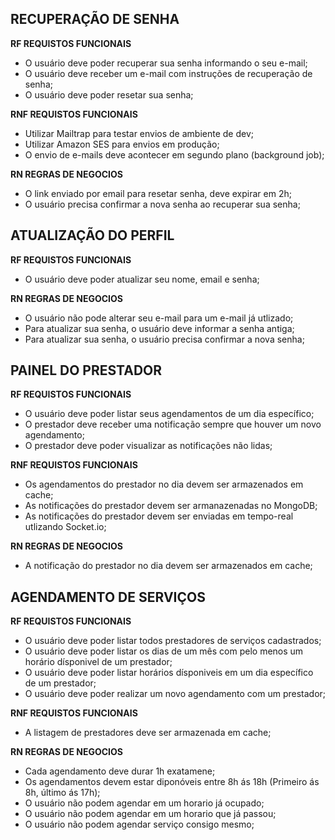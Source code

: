 ## RECUPERAÇÃO DE SENHA

**RF REQUISTOS FUNCIONAIS** 

- O usuário deve poder recuperar sua senha informando o seu e-mail;
- O usuário deve receber um e-mail com instruções de recuperação de senha;
- O usuário deve poder resetar sua senha;

**RNF REQUISTOS FUNCIONAIS** 

- Utilizar Mailtrap para testar envios de ambiente de dev;
- Utilizar Amazon SES para envios em produção;
- O envio de e-mails deve acontecer em segundo plano (background job);

**RN REGRAS DE NEGOCIOS** 

- O link enviado por email para resetar senha, deve expirar em 2h;
- O usuário precisa confirmar a nova senha ao recuperar sua senha;

## ATUALIZAÇÃO DO PERFIL 

**RF REQUISTOS FUNCIONAIS** 

- O usuário deve poder atualizar seu nome, email e senha;

**RN REGRAS DE NEGOCIOS** 

- O usuário não pode alterar seu e-mail para um e-mail já utlizado;
- Para atualizar sua senha, o usuário deve informar a senha antiga;
- Para atualizar sua senha, o usuário precisa confirmar a nova senha;

## PAINEL DO PRESTADOR 

**RF REQUISTOS FUNCIONAIS** 

- O usuário deve poder listar seus agendamentos de um dia específico;
- O prestador deve receber uma notificação sempre que houver um novo agendamento;
- O prestador deve poder visualizar as notificações não lidas;

**RNF REQUISTOS FUNCIONAIS** 

- Os agendamentos do prestador no dia devem ser armazenados em cache;
- As notificações do prestador devem ser armanazenadas no MongoDB;
- As notificações do prestador devem ser enviadas em tempo-real utlizando Socket.io;

**RN REGRAS DE NEGOCIOS** 

- A notificação do prestador no dia devem ser armazenados em cache;

## AGENDAMENTO DE SERVIÇOS

**RF REQUISTOS FUNCIONAIS** 

- O usuário deve poder listar todos prestadores de serviços cadastrados;
- O usuário deve poder listar os dias de um mês com pelo menos um horário dísponivel de um prestador;
- O usuário deve poder listar horários dísponiveis em um dia específico de um prestador;
- O usuário  deve poder realizar um novo agendamento com um prestador;

**RNF REQUISTOS FUNCIONAIS** 

- A listagem de prestadores deve ser armazenada em cache;

**RN REGRAS DE NEGOCIOS** 

- Cada agendamento deve durar 1h exatamene;
- Os agendamentos devem estar diponóveis entre 8h ás 18h (Primeiro ás 8h, último ás 17h);
- O usuário não podem agendar em um horario já ocupado;
- O usuário não podem agendar em um horario que já passou;
- O usuário não podem agendar serviço consigo mesmo;


